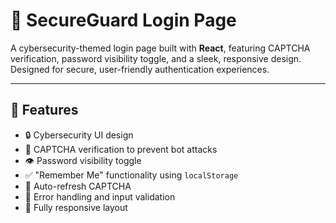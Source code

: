 # 🔐 SecureGuard Login Page

A cybersecurity-themed login page built with **React**, featuring CAPTCHA verification, password visibility toggle, and a sleek, responsive design. Designed for secure, user-friendly authentication experiences.

---

## 🚀 Features

- 🔒 Cybersecurity UI design
- 🧠 CAPTCHA verification to prevent bot attacks
- 👁️ Password visibility toggle
- ✅ "Remember Me" functionality using `localStorage`
- 🔁 Auto-refresh CAPTCHA
- 💬 Error handling and input validation
- 📱 Fully responsive layout



